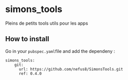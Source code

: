 # simons_tools

Pleins de petits tools utils pour les apps

## How to install

Go in your ```pubspec.yaml```file and add the dependeny :
```
simons_tools:
    git:
      url: https://github.com/nefus8/SimonsTools.git
      ref: 0.4.0
```
